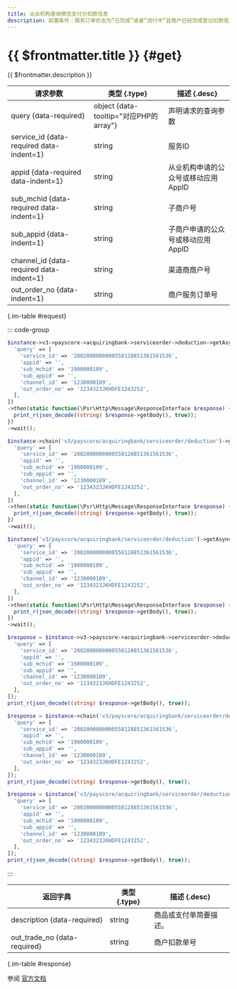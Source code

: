 ```yaml
---
title: 从业机构查询微信支付分扣款信息
description: 前置条件：服务订单状态为“已完成”或者“进行中”且商户已经完成登记扣款信息
---
```


# {{ $frontmatter.title }} {#get}

{{ $frontmatter.description }}

| 请求参数 | 类型 {.type} | 描述 {.desc}
| --- | --- | ---
| query {data-required} | object {data-tooltip="对应PHP的array"} | 声明请求的查询参数
| service_id {data-required data-indent=1} | string | 服务ID
| appid {data-required data-indent=1} | string | 从业机构申请的公众号或移动应用AppID
| sub_mchid {data-required data-indent=1} | string | 子商户号
| sub_appid {data-indent=1} | string | 子商户申请的公众号或移动应用AppID
| channel_id {data-required data-indent=1} | string | 渠道商商户号
| out_order_no {data-indent=1} | string | 商户服务订单号

{.im-table #request}

::: code-group

```php [异步纯链式]
$instance->v3->payscore->acquiringbank->serviceorder->deduction->getAsync([
  'query' => [
    'service_id' => '2002000000000558128851361561536',
    'appid' => '',
    'sub_mchid' => '1900000109',
    'sub_appid' => '',
    'channel_id' => '1230000109',
    'out_order_no' => '1234323JKHDFE1243252',
  ],
])
->then(static function(\Psr\Http\Message\ResponseInterface $response) {
  print_r(json_decode((string) $response->getBody(), true));
})
->wait();
```

```php [异步声明式]
$instance->chain('v3/payscore/acquiringbank/serviceorder/deduction')->getAsync([
  'query' => [
    'service_id' => '2002000000000558128851361561536',
    'appid' => '',
    'sub_mchid' => '1900000109',
    'sub_appid' => '',
    'channel_id' => '1230000109',
    'out_order_no' => '1234323JKHDFE1243252',
  ],
])
->then(static function(\Psr\Http\Message\ResponseInterface $response) {
  print_r(json_decode((string) $response->getBody(), true));
})
->wait();
```

```php [异步属性式]
$instance['v3/payscore/acquiringbank/serviceorder/deduction']->getAsync([
  'query' => [
    'service_id' => '2002000000000558128851361561536',
    'appid' => '',
    'sub_mchid' => '1900000109',
    'sub_appid' => '',
    'channel_id' => '1230000109',
    'out_order_no' => '1234323JKHDFE1243252',
  ],
])
->then(static function(\Psr\Http\Message\ResponseInterface $response) {
  print_r(json_decode((string) $response->getBody(), true));
})
->wait();
```

```php [同步纯链式]
$response = $instance->v3->payscore->acquiringbank->serviceorder->deduction->get([
  'query' => [
    'service_id' => '2002000000000558128851361561536',
    'appid' => '',
    'sub_mchid' => '1900000109',
    'sub_appid' => '',
    'channel_id' => '1230000109',
    'out_order_no' => '1234323JKHDFE1243252',
  ],
]);
print_r(json_decode((string) $response->getBody(), true));
```

```php [同步声明式]
$response = $instance->chain('v3/payscore/acquiringbank/serviceorder/deduction')->get([
  'query' => [
    'service_id' => '2002000000000558128851361561536',
    'appid' => '',
    'sub_mchid' => '1900000109',
    'sub_appid' => '',
    'channel_id' => '1230000109',
    'out_order_no' => '1234323JKHDFE1243252',
  ],
]);
print_r(json_decode((string) $response->getBody(), true));
```

```php [同步属性式]
$response = $instance['v3/payscore/acquiringbank/serviceorder/deduction']->get([
  'query' => [
    'service_id' => '2002000000000558128851361561536',
    'appid' => '',
    'sub_mchid' => '1900000109',
    'sub_appid' => '',
    'channel_id' => '1230000109',
    'out_order_no' => '1234323JKHDFE1243252',
  ],
]);
print_r(json_decode((string) $response->getBody(), true));
```

:::

| 返回字典 | 类型 {.type} | 描述 {.desc}
| --- | --- | ---
| description {data-required}| string | 商品或支付单简要描述。
| out_trade_no {data-required}| string | 商户扣款单号

{.im-table #response}

参阅 [官方文档](https://pay.weixin.qq.com/docs/partner/apis/partner-institution-weixin-pay-score/acquiring-bank-service-order/get-acquiring-bank-deduct-info.html)
